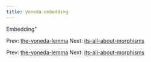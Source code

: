 ```yaml
---
title: yoneda-embedding
---
```


Embedding"

Prev: [the-yoneda-lemma](the-yoneda-lemma.md)
Next:
[its-all-about-morphisms](its-all-about-morphisms.md)

Prev: [the-yoneda-lemma](the-yoneda-lemma.md)
Next:
[its-all-about-morphisms](its-all-about-morphisms.md)
